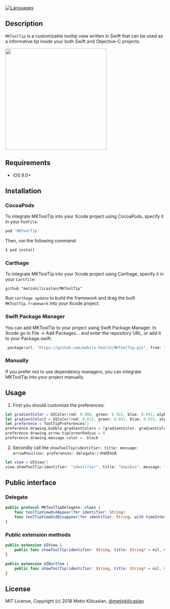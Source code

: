 [![Languages](https://img.shields.io/badge/language-swift%204.2%20|%20objc-FF69B4.svg?style=plastic)](#) <br/>

## Description

`MKToolTip` is a customizable tooltip view written in Swift that can be used as a informative tip inside your both Swift and Objective-C projects.

<img src="https://github.com/metinkilicaslan/MKToolTip/blob/master/MKToolTip.gif" width="320">

## Requirements

- iOS 9.0+

## Installation

### CocoaPods

To integrate MKToolTip into your Xcode project using CocoaPods, specify it in your `Podfile`:

```ruby
pod 'MKToolTip'
```

Then, run the following command:

```bash
$ pod install
```

### Carthage

To integrate MKToolTip into your Xcode project using Carthage, specify it in your `Cartfile`:

```ogdl
github "metinkilicaslan/MKToolTip"
```

Run `carthage update` to build the framework and drag the built `MKToolTip.framework` into your Xcode project.

### Swift Package Manager

You can add MKToolTip to your project using Swift Package Manager. In Xcode go to File → Add Packages... and enter the repository URL, or add it to your Package.swift:

```swift
.package(url: "https://github.com/mobile-health/MKToolTip.git", from: "1.0.0")
```

### Manually

If you prefer not to use dependency managers, you can integrate MKToolTip into your project manually.

## Usage

1. First you should customize the preferences:

```swift
let gradientColor = UIColor(red: 0.886, green: 0.922, blue: 0.941, alpha: 1.000)
let gradientColor2 = UIColor(red: 0.812, green: 0.851, blue: 0.875, alpha: 1.000)
let preference = ToolTipPreferences()
preference.drawing.bubble.gradientColors = [gradientColor, gradientColor2]
preference.drawing.arrow.tipCornerRadius = 0
preference.drawing.message.color = .black
```

2. Secondly call the `showToolTip(identifier: title: message: arrowPosition: preferences: delegate:)` method:

```swift
let view = UIView()
view.showToolTip(identifier: "identifier", title: "Dapibus", message: "Aenean eu leo quam. Pellentesque ornare sem lacinia quam venenatis vestibulum.", arrowPosition: .top)
```

## Public interface

### Delegate

```swift
public protocol MKToolTipDelegate: class {
    func toolTipViewDidAppear(for identifier: String)
    func toolTipViewDidDisappear(for identifier: String, with timeInterval: TimeInterval)
}
```

### Public extension methods

```swift
public extension UIView {
    public func showToolTip(identifier: String, title: String? = nil, message: String, arrowPosition: MKToolTip.ArrowPosition, preferences: ToolTipPreferences = ToolTipPreferences(), delegate: MKToolTipDelegate? = nil)
}

public extension UIBarItem {
    public func showToolTip(identifier: String, title: String? = nil, message: String, arrowPosition: MKToolTip.ArrowPosition, preferences: ToolTipPreferences = ToolTipPreferences(), delegate: MKToolTipDelegate? = nil)
}
```

## License

MIT License, Copyright (c) 2018 Metin Kilicaslan, [@metinkilicaslan](https://twitter.com/metinkilicaslan)
